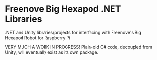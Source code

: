 # Freenove Big Hexapod .NET Libraries
.NET and Unity libraries/projects for interfacing with Freenove's Big Hexapod Robot for Raspberry Pi

VERY MUCH A WORK IN PROGRESS!
Plain-old C# code, decoupled from Unity, will eventually exist as its own package.
